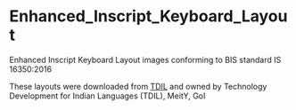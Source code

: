 # Enhanced_Inscript_Keyboard_Layout
Enhanced Inscript Keyboard Layout images conforming to BIS standard IS 16350:2016

These layouts were downloaded from [TDIL](http://ildc.in/Inscript-layout.html) and owned by Technology Development for Indian Languages (TDIL), MeitY, GoI 
